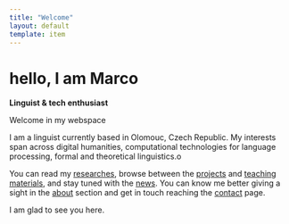 ```yaml
---
title: "Welcome"
layout: default
template: item
---
```


# hello, I am Marco
**Linguist & tech enthusiast**

Welcome in my webspace

I am a linguist currently based in Olomouc, Czech Republic. My interests span across digital humanities, computational technologies for language processing, formal and theoretical linguistics.o

You can read my [researches](/research/), browse between the [projects](/projects/) and [teaching materials](/teaching/), and stay tuned with the [news](/news/). 
You can know me better giving a sight in the [about](/about) section and get in touch reaching the [contact](/contact/) page.

I am glad to see you here.
